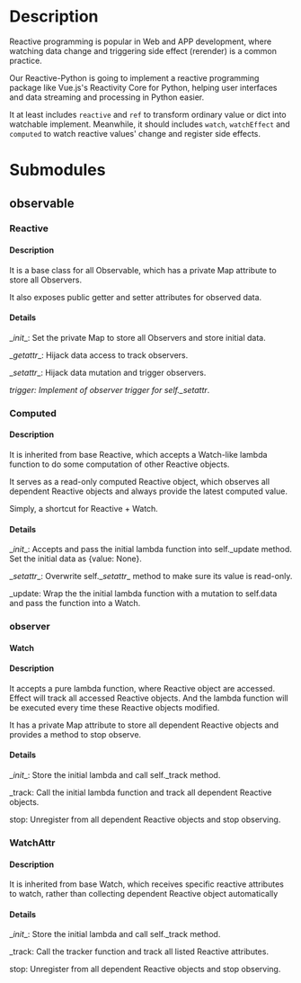 # Description

Reactive programming is popular in Web and APP development, where watching data change and triggering side effect (rerender) is a common practice.

Our Reactive-Python is going to implement a reactive programming package like Vue.js's Reactivity Core for Python, helping user interfaces and data streaming and processing in Python easier.

It at least includes `reactive` and `ref` to transform ordinary value or dict into watchable implement. Meanwhile, it should includes `watch`, `watchEffect` and `computed` to watch reactive values' change and register side effects.


# Submodules

## observable

### Reactive

#### Description

It is a base class for all Observable, which has a private Map attribute to store all Observers. 

It also exposes public getter and setter attributes for observed data.

#### Details

\__init__: Set the private Map to store all Observers and store initial data.

\__getattr__: Hijack data access to track observers.

\__setattr__: Hijack data mutation and trigger observers.

_trigger: Implement of observer trigger for self.\__setattr__.

### Computed

#### Description

It is inherited from base Reactive, which accepts a Watch-like lambda function to do some computation of other Reactive objects. 

It serves as a read-only computed Reactive object, which observes all dependent Reactive objects and always provide the latest computed value. 

Simply, a shortcut for Reactive + Watch.

#### Details

\__init__: Accepts and pass the initial lambda function into self._update method. Set the initial data as {value: None}.

\__setattr__: Overwrite self.\__setattr__ method to make sure its value is read-only.

_update: Wrap the the initial lambda function with a mutation to self.data and pass the function into a Watch.

### observer

#### Watch

#### Description

It accepts a pure lambda function, where Reactive object are accessed. Effect will track all accessed Reactive objects. And the lambda function will be executed every time these Reactive objects modified.

It has a private Map attribute to store all dependent Reactive objects and provides a method to stop observe.

#### Details

\__init__: Store the initial lambda and call self._track method.

_track: Call the initial lambda function and track all dependent Reactive objects.

stop: Unregister from all dependent Reactive objects and stop observing.

### WatchAttr

#### Description

It is inherited from base Watch, which receives specific reactive attributes to watch, rather than collecting dependent Reactive object automatically

#### Details

\__init__: Store the initial lambda and call self._track method.

_track: Call the tracker function and track all listed Reactive attributes.

stop: Unregister from all dependent Reactive objects and stop observing.
